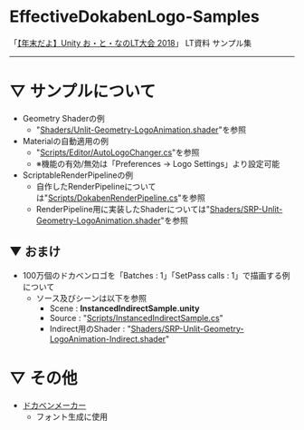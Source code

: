 # EffectiveDokabenLogo-Samples

「[【年末だよ】Unity お・と・なのLT大会 2018](https://meetup.unity3d.jp/jp/events/1026)」 LT資料 サンプル集


-------------------------------------------------

# ▽ サンプルについて

- Geometry Shaderの例
    - "[Shaders/Unlit-Geometry-LogoAnimation.shader](https://github.com/mao-test-h/EffectiveDokabenLogo-Samples/blob/master/Assets/_MainContents/Shaders/Unlit-Geometry-LogoAnimation.shader)"を参照
- Materialの自動適用の例
    - "[Scripts/Editor/AutoLogoChanger.cs](https://github.com/mao-test-h/EffectiveDokabenLogo-Samples/blob/master/Assets/_MainContents/Scripts/Editor/AutoLogoChanger.cs)"を参照
    - ※機能の有効/無効は「Preferences -> Logo Settings」より設定可能
- ScriptableRenderPipelineの例
    - 自作したRenderPipelineについては"[Scripts/DokabenRenderPipeline.cs](https://github.com/mao-test-h/EffectiveDokabenLogo-Samples/blob/master/Assets/_MainContents/Scripts/DokabenRenderPipeline.cs)"を参照
    - RenderPipeline用に実装したShaderについては"[Shaders/SRP-Unlit-Geometry-LogoAnimation.shader](https://github.com/mao-test-h/EffectiveDokabenLogo-Samples/blob/master/Assets/_MainContents/Shaders/SRP-Unlit-Geometry-LogoAnimation.shader)"を参照



## ▼ おまけ

- 100万個のドカベンロゴを「Batches : 1」「SetPass calls : 1」で描画する例について
    - ソース及びシーンは以下を参照
        - Scene : **InstancedIndirectSample.unity**
        - Source : "[Scripts/InstancedIndirectSample.cs](https://github.com/mao-test-h/EffectiveDokabenLogo-Samples/blob/master/Assets/_MainContents/Scripts/InstancedIndirectSample.cs)"
        - Indirect用のShader : "[Shaders/SRP-Unlit-Geometry-LogoAnimation-Indirect.shader](https://github.com/mao-test-h/EffectiveDokabenLogo-Samples/blob/master/Assets/_MainContents/Shaders/SRP-Unlit-Geometry-LogoAnimation-Indirect.shader)"


# ▽ その他

- [ドカベンメーカー](https://arkw.net/products/web/dokaben//)
    - フォント生成に使用
